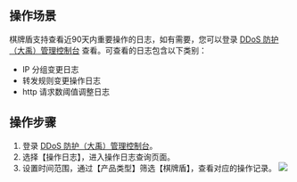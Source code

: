 ## 操作场景
棋牌盾支持查看近90天内重要操作的日志，如有需要，您可以登录 [DDoS 防护（大禹）管理控制台](https://console.cloud.tencent.com/dayu/overview) 查看。可查看的日志包含以下类别：
- IP 分组变更日志
- 转发规则变更操作日志
- http 请求数阈值调整日志
 
## 操作步骤

1. 登录 [DDoS 防护（大禹）管理控制台](https://console.cloud.tencent.com/dayu/overview)。
2. 选择【操作日志】，进入操作日志查询页面。
3. 设置时间范围，通过【产品类型】筛选【棋牌盾】，查看对应的操作记录。
![](https://main.qcloudimg.com/raw/14a776b08f8627be7fbde877e35366b5.png)
